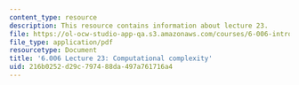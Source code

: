 ```yaml
---
content_type: resource
description: This resource contains information about lecture 23.
file: https://ol-ocw-studio-app-qa.s3.amazonaws.com/courses/6-006-introduction-to-algorithms-fall-2011/216b0252d29c797488da497a761716a4_MIT6_006F11_lec23.pdf
file_type: application/pdf
resourcetype: Document
title: '6.006 Lecture 23: Computational complexity'
uid: 216b0252-d29c-7974-88da-497a761716a4
---
```

